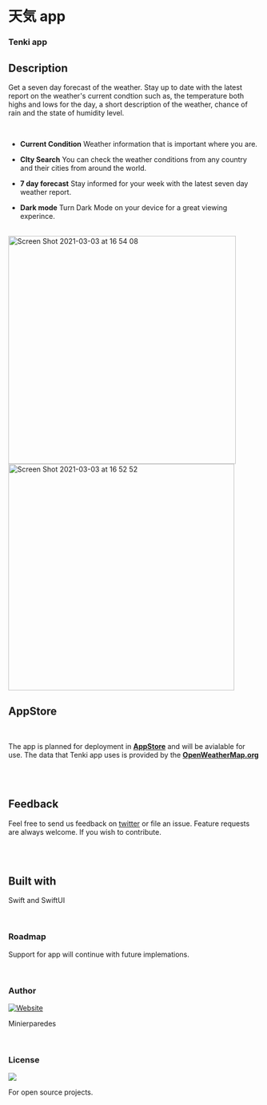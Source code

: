 #  天気 app
### Tenki app

## Description

Get a seven day forecast of the weather. Stay up to date with the latest report on the weather's current condtion
such as, the temperature both highs and lows for the day, a short description of the weather, chance of rain and 
the state of humidity level.

<br>

* **Current Condition** Weather information that is important where you are.

* **CIty Search** You can check the weather conditions from any country and their cities from around the world.

* **7 day forecast** Stay informed for your week with the latest seven day weather report.

* **Dark mode** Turn Dark Mode on your device for a great viewing experince.

<br>

<img width="455" alt="Screen Shot 2021-03-03 at 16 54 08" src="https://user-images.githubusercontent.com/65219445/109772576-7efa8d80-7c41-11eb-9a25-39cc99e450ae.png">

<img width="452" alt="Screen Shot 2021-03-03 at 16 52 52" src="https://user-images.githubusercontent.com/65219445/109772647-96d21180-7c41-11eb-8dea-0854449779ab.png">


<br>


## AppStore

<br>

The app is planned for deployment in [**AppStore**](https://apps.apple.com/jp/app/apple-store/id375380948) and will be avialable for use. The data that Tenki app uses is provided by the [**OpenWeatherMap.org**](https://openweathermap.org/api)

<br>
<br>

## Feedback
Feel free to send us feedback on [twitter](https://twitter.com/minierparedes)  or file an issue. Feature requests are always welcome. If you wish to contribute.

<br>
<br>

## Built with

Swift and SwiftUI

<br>

### Roadmap

Support for app will continue with future implemations.

<br>

### Author
[![Website](https://img.shields.io/badge/developer-minierparedes-black?style=for-the-badge)](https://github.com/minierparedes)

Minierparedes

<br>

### License
<img src="https://img.shields.io/badge/license-MIT-blue">

For open source projects.
